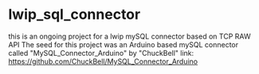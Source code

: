 # lwip_sql_connector
this is an ongoing  project for a lwip mySQL connector based on TCP RAW API
The seed for this project was an Arduino based mySQL connector called "MySQL_Connector_Arduino" by "ChuckBell"
link: https://github.com/ChuckBell/MySQL_Connector_Arduino

